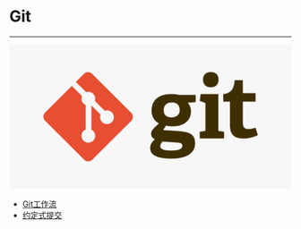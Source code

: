 # Git

---

[![Git](./images/title.png)](https://git-scm.com/)

- [Git工作流](/repository/Tools/Git/docs/Gitflow.md#GitWorkflow)
- [约定式提交](/repository/Tools/Git/docs/ConventionalCommits.md#约定式提交)